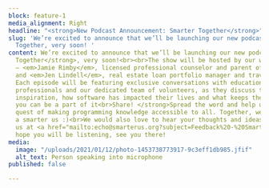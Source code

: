 ```yaml
---
block: feature-1
media_alignment: Right
headline: "<strong>New Podcast Announcement: Smarter Together</strong>"
slug: 'We’re excited to announce that we’ll be launching our new podcast, Smarter
  Together, very soon! '
content: We’re excited to announce that we’ll be launching our new podcast, <strong>Smarter
  Together</strong>, very soon!<br><br>The show will be hosted by our wonderful volunteers
  — <em>Jamie Rimby</em>, licensed professional counselor and parent of a K-12 student,
  and <em>Jen Lindell</em>, real estate loan portfolio manager and travel enthusiast.
  Each episode will be featuring exclusive conversations with educationists, industry
  professionals and our dedicated team of volunteers, as they discuss their journey,
  inspiration, how software has impacted their lives and what keeps them up at night.<br><br><strong>How
  you can be a part of it<br>Share! </strong>Spread the word and help us out in our
  quest of making programming knowledge accessible to all. Together, we can build
  a smarter us :)<br>We would also love to hear your thoughts and ideas, write to
  us at <a href="mailto:echo@smarterus.org?subject=Feedback%20-%20Smarter%20Together">echo@smarterus.org</a>.<br>We
  hope you will be listening, see you there!
media:
  image: "/uploads/2021/01/12/photo-1453738773917-9c3eff1db985.jfif"
  alt_text: Person speaking into microphone
published: false

---
```

